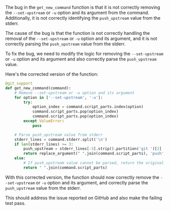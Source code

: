 The bug in the `get_new_command` function is that it is not correctly removing the `--set-upstream` or `-u` option and its argument from the command. Additionally, it is not correctly identifying the `push_upstream` value from the stderr.

The cause of the bug is that the function is not correctly handling the removal of the `--set-upstream` or `-u` option and its argument, and it is not correctly parsing the `push_upstream` value from the stderr.

To fix the bug, we need to modify the logic for removing the `--set-upstream` or `-u` option and its argument and also correctly parse the `push_upstream` value.

Here's the corrected version of the function:
```python
@git_support
def get_new_command(command):
    # Remove --set-upstream or -u option and its argument
    for option in ['--set-upstream', '-u']:
        try:
            option_index = command.script_parts.index(option)
            command.script_parts.pop(option_index)
            command.script_parts.pop(option_index)
        except ValueError:
            pass

    # Parse push_upstream value from stderr
    stderr_lines = command.stderr.split('\n')
    if len(stderr_lines) >= 3:
        push_upstream = stderr_lines[-3].strip().partition('git ')[2]
        return replace_argument(" ".join(command.script_parts), 'push', push_upstream)
    else:
        # If push_upstream value cannot be parsed, return the original command
        return " ".join(command.script_parts)
```

With this corrected version, the function should now correctly remove the `--set-upstream` or `-u` option and its argument, and correctly parse the `push_upstream` value from the stderr.

This should address the issue reported on GitHub and also make the failing test pass.